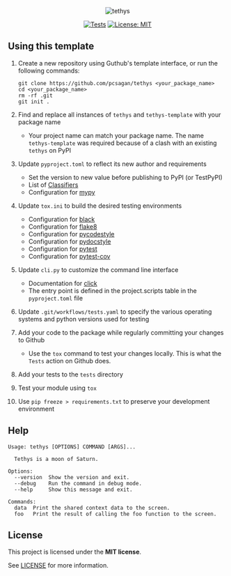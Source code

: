 <div align="center">

<img src="https://i.imgur.com/jjnYRTV.png" title="tethys">

[![Tests](https://github.com/pcsagan/tethys/actions/workflows/tests.yml/badge.svg)](https://github.com/pcsagan/tethys/actions/workflows/tests.yml)
[![License: MIT](https://img.shields.io/badge/License-MIT-blue.svg)](https://github.com/pcsagan/tethys/blob/main/LICENSE)

</div>

## Using this template

1. Create a new repository using Guthub's template interface, or run the following commands:
    ```shell
    git clone https://github.com/pcsagan/tethys <your_package_name>
    cd <your_package_name>
    rm -rf .git
    git init .
    ```
2. Find and replace all instances of `tethys` and `tethys-template` with your package name
    - Your project name can match your package name. The name `tethys-template` was required because of a clash with an existing `tethys` on PyPI
3. Update `pyproject.toml` to reflect its new author and requirements
    - Set the version to new value before publishing to PyPI (or TestPyPI)
    - List of [Classifiers](https://pypi.org/classifiers/)
    - Configuration for [mypy](https://mypy.readthedocs.io/en/stable/config_file.html)
4. Update `tox.ini` to build the desired testing environments
    - Configuration for [black](https://black.readthedocs.io/en/stable/guides/using_black_with_other_tools.html)
    - Configuration for [flake8](https://flake8.pycqa.org/en/latest/user/configuration.html)    
    - Configuration for [pycodestyle](https://pycodestyle.pycqa.org/en/latest/intro.html#configuration)
    - Configuration for [pydocstyle](http://www.pydocstyle.org/en/stable/usage.html#configuration-files)    
    - Configuration for [pytest](https://docs.pytest.org/en/7.1.x/reference/customize.html#tox-ini)
    - Configuration for [pytest-cov](https://pytest-cov.readthedocs.io/en/latest/tox.html)
5. Update `cli.py` to customize the command line interface
    - Documentation for [click](https://click.palletsprojects.com/)
    - The entry point is defined in the project.scripts table in the `pyproject.toml` file
6. Update `.git/workflows/tests.yaml` to specify the various operating systems and python versions used for testing
7. Add your code to the package while regularly committing your changes to Github
    - Use the `tox` command to test your changes locally. This is what the `Tests` action on Github does.
8. Add your tests to the `tests` directory
9. Test your module using `tox`

6. Use `pip freeze > requirements.txt` to preserve your development environment


## Help

```
Usage: tethys [OPTIONS] COMMAND [ARGS]...

  Tethys is a moon of Saturn.

Options:
  --version  Show the version and exit.
  --debug    Run the command in debug mode.
  --help     Show this message and exit.

Commands:
  data  Print the shared context data to the screen.
  foo   Print the result of calling the foo function to the screen.
```

## License

This project is licensed under the **MIT license**.

See [LICENSE](LICENSE) for more information.
